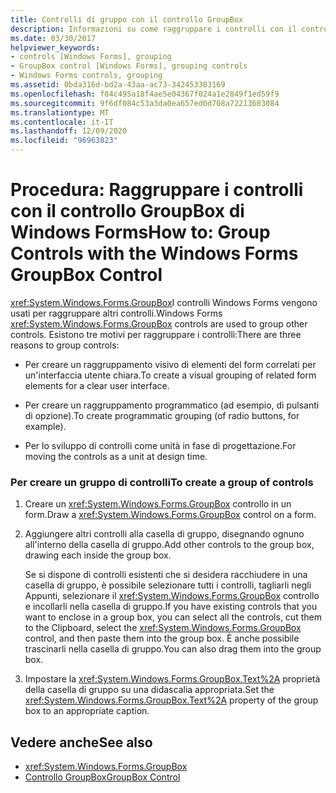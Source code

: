```yaml
---
title: Controlli di gruppo con il controllo GroupBox
description: Informazioni su come raggruppare i controlli con il controllo GroupBox Windows Forms in modo che sia possibile creare un raggruppamento visivo di elementi correlati.
ms.date: 03/30/2017
helpviewer_keywords:
- controls [Windows Forms], grouping
- GroupBox control [Windows Forms], grouping controls
- Windows Forms controls, grouping
ms.assetid: 0bda316d-bd2a-43aa-ac73-342453303169
ms.openlocfilehash: f84c495a18f4ae5e04367f024a1e2849f1ed59f9
ms.sourcegitcommit: 9f6df084c53a3da0ea657ed0d708a72213683084
ms.translationtype: MT
ms.contentlocale: it-IT
ms.lasthandoff: 12/09/2020
ms.locfileid: "96963823"
---
```

# <a name="how-to-group-controls-with-the-windows-forms-groupbox-control"></a><span data-ttu-id="66993-103">Procedura: Raggruppare i controlli con il controllo GroupBox di Windows Forms</span><span class="sxs-lookup"><span data-stu-id="66993-103">How to: Group Controls with the Windows Forms GroupBox Control</span></span>
<span data-ttu-id="66993-104"><xref:System.Windows.Forms.GroupBox>I controlli Windows Forms vengono usati per raggruppare altri controlli.</span><span class="sxs-lookup"><span data-stu-id="66993-104">Windows Forms <xref:System.Windows.Forms.GroupBox> controls are used to group other controls.</span></span> <span data-ttu-id="66993-105">Esistono tre motivi per raggruppare i controlli:</span><span class="sxs-lookup"><span data-stu-id="66993-105">There are three reasons to group controls:</span></span>  
  
- <span data-ttu-id="66993-106">Per creare un raggruppamento visivo di elementi del form correlati per un'interfaccia utente chiara.</span><span class="sxs-lookup"><span data-stu-id="66993-106">To create a visual grouping of related form elements for a clear user interface.</span></span>  
  
- <span data-ttu-id="66993-107">Per creare un raggruppamento programmatico (ad esempio, di pulsanti di opzione).</span><span class="sxs-lookup"><span data-stu-id="66993-107">To create programmatic grouping (of radio buttons, for example).</span></span>  
  
- <span data-ttu-id="66993-108">Per lo sviluppo di controlli come unità in fase di progettazione.</span><span class="sxs-lookup"><span data-stu-id="66993-108">For moving the controls as a unit at design time.</span></span>  
  
### <a name="to-create-a-group-of-controls"></a><span data-ttu-id="66993-109">Per creare un gruppo di controlli</span><span class="sxs-lookup"><span data-stu-id="66993-109">To create a group of controls</span></span>  
  
1. <span data-ttu-id="66993-110">Creare un <xref:System.Windows.Forms.GroupBox> controllo in un form.</span><span class="sxs-lookup"><span data-stu-id="66993-110">Draw a <xref:System.Windows.Forms.GroupBox> control on a form.</span></span>  
  
2. <span data-ttu-id="66993-111">Aggiungere altri controlli alla casella di gruppo, disegnando ognuno all'interno della casella di gruppo.</span><span class="sxs-lookup"><span data-stu-id="66993-111">Add other controls to the group box, drawing each inside the group box.</span></span>  
  
     <span data-ttu-id="66993-112">Se si dispone di controlli esistenti che si desidera racchiudere in una casella di gruppo, è possibile selezionare tutti i controlli, tagliarli negli Appunti, selezionare il <xref:System.Windows.Forms.GroupBox> controllo e incollarli nella casella di gruppo.</span><span class="sxs-lookup"><span data-stu-id="66993-112">If you have existing controls that you want to enclose in a group box, you can select all the controls, cut them to the Clipboard, select the <xref:System.Windows.Forms.GroupBox> control, and then paste them into the group box.</span></span> <span data-ttu-id="66993-113">È anche possibile trascinarli nella casella di gruppo.</span><span class="sxs-lookup"><span data-stu-id="66993-113">You can also drag them into the group box.</span></span>  
  
3. <span data-ttu-id="66993-114">Impostare la <xref:System.Windows.Forms.GroupBox.Text%2A> proprietà della casella di gruppo su una didascalia appropriata.</span><span class="sxs-lookup"><span data-stu-id="66993-114">Set the <xref:System.Windows.Forms.GroupBox.Text%2A> property of the group box to an appropriate caption.</span></span>  
  
## <a name="see-also"></a><span data-ttu-id="66993-115">Vedere anche</span><span class="sxs-lookup"><span data-stu-id="66993-115">See also</span></span>

- <xref:System.Windows.Forms.GroupBox>
- [<span data-ttu-id="66993-116">Controllo GroupBox</span><span class="sxs-lookup"><span data-stu-id="66993-116">GroupBox Control</span></span>](groupbox-control-windows-forms.md)

